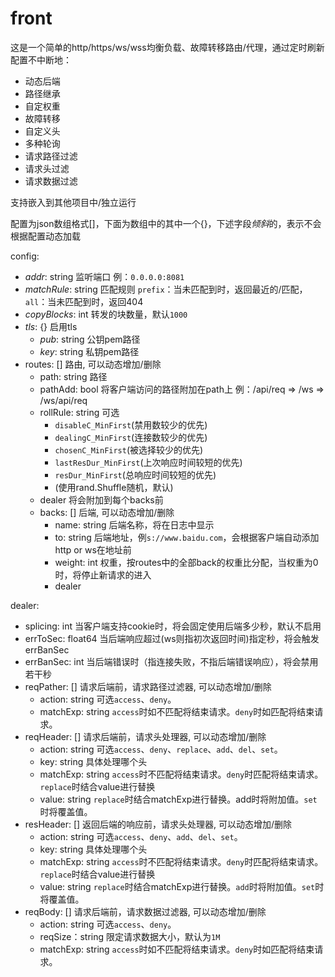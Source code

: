 # front

这是一个简单的http/https/ws/wss均衡负载、故障转移路由/代理，通过定时刷新配置不中断地：

- 动态后端
- 路径继承
- 自定权重
- 故障转移
- 自定义头
- 多种轮询
- 请求路径过滤
- 请求头过滤
- 请求数据过滤

支持嵌入到其他项目中/独立运行

配置为json数组格式[]，下面为数组中的其中一个{}，下述字段*倾斜*的，表示不会根据配置动态加载

config:

- *addr*: string 监听端口 例：`0.0.0.0:8081`
- *matchRule*: string 匹配规则 `prefix`：当未匹配到时，返回最近的/匹配， `all`：当未匹配到时，返回404
- *copyBlocks*: int 转发的块数量，默认`1000`
- *tls*: {} 启用tls
    - *pub*: string 公钥pem路径
    - *key*: string 私钥pem路径
- routes: [] 路由, 可以动态增加/删除
    - path: string 路径
    - pathAdd: bool 将客户端访问的路径附加在path上 例：/api/req => /ws => /ws/api/req
    - rollRule: string 可选
        - `disableC_MinFirst`(禁用数较少的优先)
        - `dealingC_MinFirst`(连接数较少的优先)
        - `chosenC_MinFirst`(被选择较少的优先)
        - `lastResDur_MinFirst`(上次响应时间较短的优先)
        - `resDur_MinFirst`(总响应时间较短的优先)
        - (使用rand.Shuffle随机，默认)
    - dealer 将会附加到每个backs前
    - backs: [] 后端, 可以动态增加/删除
        - name: string 后端名称，将在日志中显示
        - to: string 后端地址，例`s://www.baidu.com`，会根据客户端自动添加http or ws在地址前
        - weight: int 权重，按routes中的全部back的权重比分配，当权重为0时，将停止新请求的进入
        - dealer

dealer:

- splicing: int 当客户端支持cookie时，将会固定使用后端多少秒，默认不启用
- errToSec: float64 当后端响应超过(ws则指初次返回时间)指定秒，将会触发errBanSec
- errBanSec: int 当后端错误时（指连接失败，不指后端错误响应），将会禁用若干秒
- reqPather: [] 请求后端前，请求路径过滤器, 可以动态增加/删除
    - action: string 可选`access`、`deny`。
    - matchExp: string `access`时如不匹配将结束请求。`deny`时如匹配将结束请求。
- reqHeader: [] 请求后端前，请求头处理器, 可以动态增加/删除
    - action: string 可选`access`、`deny`、`replace`、`add`、`del`、`set`。
    - key: string 具体处理哪个头
    - matchExp: string `access`时不匹配将结束请求。`deny`时匹配将结束请求。`replace`时结合value进行替换
    - value: string `replace`时结合matchExp进行替换。add时将附加值。`set`时将覆盖值。
- resHeader: [] 返回后端的响应前，请求头处理器, 可以动态增加/删除
    - action: string 可选`access`、`deny`、`add`、`del`、`set`。
    - key: string 具体处理哪个头
    - matchExp: string `access`时不匹配将结束请求。`deny`时匹配将结束请求。`replace`时结合value进行替换
    - value: string `replace`时结合matchExp进行替换。`add`时将附加值。`set`时将覆盖值。
- reqBody: [] 请求后端前，请求数据过滤器, 可以动态增加/删除
    - action: string 可选`access`、`deny`。
    - reqSize：string 限定请求数据大小，默认为`1M`
    - matchExp: string `access`时如不匹配将结束请求。`deny`时如匹配将结束请求。
